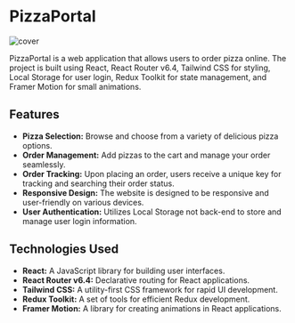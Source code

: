 # PizzaPortal
![cover](https://github.com/HamzaHamani/pizza-website/assets/102440542/3b38906b-e689-44f9-a275-2132cddc0b7d)


PizzaPortal is a web application that allows users to order pizza online. The project is built using React, React Router v6.4, Tailwind CSS for styling, Local Storage for user login, Redux Toolkit for state management, and Framer Motion for small animations.

## Features

- **Pizza Selection:** Browse and choose from a variety of delicious pizza options.
- **Order Management:** Add pizzas to the cart and manage your order seamlessly.
- **Order Tracking:** Upon placing an order, users receive a unique key for tracking and searching their order status.
- **Responsive Design:** The website is designed to be responsive and user-friendly on various devices.
- **User Authentication:** Utilizes Local Storage not back-end to store and manage user login information.


## Technologies Used

- **React:** A JavaScript library for building user interfaces.
- **React Router v6.4:** Declarative routing for React applications.
- **Tailwind CSS:** A utility-first CSS framework for rapid UI development.
- **Redux Toolkit:** A set of tools for efficient Redux development.
- **Framer Motion:** A library for creating animations in React applications.


